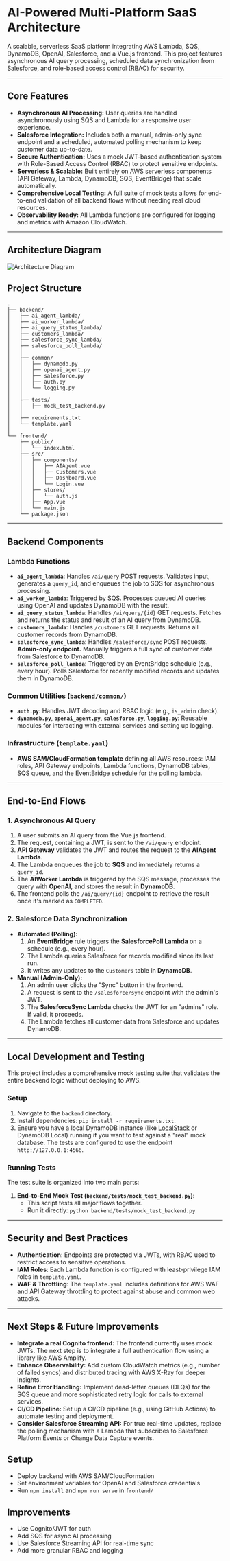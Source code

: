 # AI-Powered Multi-Platform SaaS Architecture

A scalable, serverless SaaS platform integrating AWS Lambda, SQS, DynamoDB, OpenAI, Salesforce, and a Vue.js frontend. This project features asynchronous AI query processing, scheduled data synchronization from Salesforce, and role-based access control (RBAC) for security.

---

## Core Features

- **Asynchronous AI Processing:** User queries are handled asynchronously using SQS and Lambda for a responsive user experience.
- **Salesforce Integration:** Includes both a manual, admin-only sync endpoint and a scheduled, automated polling mechanism to keep customer data up-to-date.
- **Secure Authentication:** Uses a mock JWT-based authentication system with Role-Based Access Control (RBAC) to protect sensitive endpoints.
- **Serverless & Scalable:** Built entirely on AWS serverless components (API Gateway, Lambda, DynamoDB, SQS, EventBridge) that scale automatically.
- **Comprehensive Local Testing:** A full suite of mock tests allows for end-to-end validation of all backend flows without needing real cloud resources.
- **Observability Ready:** All Lambda functions are configured for logging and metrics with Amazon CloudWatch.

---

## Architecture Diagram
![Architecture Diagram](diagram/diagram.png)

## Project Structure

```
.
├── backend/
│   ├── ai_agent_lambda/
│   ├── ai_worker_lambda/
│   ├── ai_query_status_lambda/
│   ├── customers_lambda/
│   ├── salesforce_sync_lambda/
│   ├── salesforce_poll_lambda/  
│   │
│   ├── common/
│   │   ├── dynamodb.py
│   │   ├── openai_agent.py
│   │   ├── salesforce.py
│   │   ├── auth.py
│   │   └── logging.py
│   │
│   ├── tests/                     
│   │   ├── mock_test_backend.py
│   │
│   ├── requirements.txt
│   └── template.yaml
│
└── frontend/
    ├── public/
    │   └── index.html
    ├── src/
    │   ├── components/
    │   │   ├── AIAgent.vue
    │   │   ├── Customers.vue
    │   │   ├── Dashboard.vue
    │   │   └── Login.vue
    │   ├── stores/
    │   │   └── auth.js
    │   ├── App.vue
    │   └── main.js
    └── package.json
```

---

## Backend Components

### Lambda Functions

- **`ai_agent_lambda`**: Handles `/ai/query` POST requests. Validates input, generates a `query_id`, and enqueues the job to SQS for asynchronous processing.
- **`ai_worker_lambda`**: Triggered by SQS. Processes queued AI queries using OpenAI and updates DynamoDB with the result.
- **`ai_query_status_lambda`**: Handles `/ai/query/{id}` GET requests. Fetches and returns the status and result of an AI query from DynamoDB.
- **`customers_lambda`**: Handles `/customers` GET requests. Returns all customer records from DynamoDB.
- **`salesforce_sync_lambda`**: Handles `/salesforce/sync` POST requests. **Admin-only endpoint.** Manually triggers a full sync of customer data from Salesforce to DynamoDB.
- **`salesforce_poll_lambda`**: Triggered by an EventBridge schedule (e.g., every hour). Polls Salesforce for recently modified records and updates them in DynamoDB.

### Common Utilities (`backend/common/`)

- **`auth.py`**: Handles JWT decoding and RBAC logic (e.g., `is_admin` check).
- **`dynamodb.py`**, **`openai_agent.py`**, **`salesforce.py`**, **`logging.py`**: Reusable modules for interacting with external services and setting up logging.

### Infrastructure (`template.yaml`)
- **AWS SAM/CloudFormation template** defining all AWS resources: IAM roles, API Gateway endpoints, Lambda functions, DynamoDB tables, SQS queue, and the EventBridge schedule for the polling lambda.

---

## End-to-End Flows

### 1. Asynchronous AI Query

1.  A user submits an AI query from the Vue.js frontend.
2.  The request, containing a JWT, is sent to the `/ai/query` endpoint.
3.  **API Gateway** validates the JWT and routes the request to the **AIAgent Lambda**.
4.  The Lambda enqueues the job to **SQS** and immediately returns a `query_id`.
5.  The **AIWorker Lambda** is triggered by the SQS message, processes the query with **OpenAI**, and stores the result in **DynamoDB**.
6.  The frontend polls the `/ai/query/{id}` endpoint to retrieve the result once it's marked as `COMPLETED`.

### 2. Salesforce Data Synchronization

- **Automated (Polling):**
  1.  An **EventBridge** rule triggers the **SalesforcePoll Lambda** on a schedule (e.g., every hour).
  2.  The Lambda queries Salesforce for records modified since its last run.
  3.  It writes any updates to the `Customers` table in **DynamoDB**.
- **Manual (Admin-Only):**
  1.  An admin user clicks the "Sync" button in the frontend.
  2.  A request is sent to the `/salesforce/sync` endpoint with the admin's JWT.
  3.  The **SalesforceSync Lambda** checks the JWT for an "admins" role. If valid, it proceeds.
  4.  The Lambda fetches all customer data from Salesforce and updates DynamoDB.

---

## Local Development and Testing

This project includes a comprehensive mock testing suite that validates the entire backend logic without deploying to AWS.

### Setup
1.  Navigate to the `backend` directory.
2.  Install dependencies: `pip install -r requirements.txt`.
3.  Ensure you have a local DynamoDB instance (like [LocalStack](https://localstack.cloud/) or DynamoDB Local) running if you want to test against a "real" mock database. The tests are configured to use the endpoint `http://127.0.0.1:4566`.

### Running Tests
The test suite is organized into two main parts:

1.  **End-to-End Mock Test (`backend/tests/mock_test_backend.py`):**
    - This script tests all major flows together.
    - Run it directly: `python backend/tests/mock_test_backend.py`


---

## Security and Best Practices

- **Authentication**: Endpoints are protected via JWTs, with RBAC used to restrict access to sensitive operations.
- **IAM Roles**: Each Lambda function is configured with least-privilege IAM roles in `template.yaml`.
- **WAF & Throttling**: The `template.yaml` includes definitions for AWS WAF and API Gateway throttling to protect against abuse and common web attacks.

---

## Next Steps & Future Improvements

- **Integrate a real Cognito frontend:** The frontend currently uses mock JWTs. The next step is to integrate a full authentication flow using a library like AWS Amplify.
- **Enhance Observability:** Add custom CloudWatch metrics (e.g., number of failed syncs) and distributed tracing with AWS X-Ray for deeper insights.
- **Refine Error Handling:** Implement dead-letter queues (DLQs) for the SQS queue and more sophisticated retry logic for calls to external services.
- **CI/CD Pipeline:** Set up a CI/CD pipeline (e.g., using GitHub Actions) to automate testing and deployment.
- **Consider Salesforce Streaming API:** For true real-time updates, replace the polling mechanism with a Lambda that subscribes to Salesforce Platform Events or Change Data Capture events.

## Setup
- Deploy backend with AWS SAM/CloudFormation
- Set environment variables for OpenAI and Salesforce credentials
- Run `npm install` and `npm run serve` in `frontend/`

## Improvements
- Use Cognito/JWT for auth
- Add SQS for async AI processing
- Use Salesforce Streaming API for real-time sync
- Add more granular RBAC and logging 
